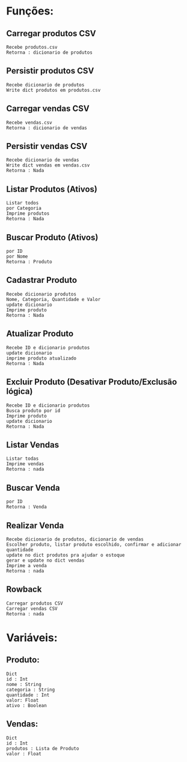 
# Funções: 

## Carregar produtos CSV
    Recebe produtos.csv
    Retorna : dicionario de produtos

## Persistir produtos CSV
    Recebe dicionario de produtos
    Write dict produtos em produtos.csv

## Carregar vendas CSV
    Recebe vendas.csv
    Retorna : dicionario de vendas

## Persistir vendas CSV
    Recebe dicionario de vendas
    Write dict vendas em vendas.csv
    Retorna : Nada

## Listar Produtos (Ativos)
    Listar todos
    por Categoria
    Imprime produtos
    Retorna : Nada

## Buscar Produto (Ativos)
    por ID
    por Nome
    Retorna : Produto

## Cadastrar Produto
    Recebe dicionario produtos
    Nome, Categoria, Quantidade e Valor
    update dicionario
    Imprime produto
    Retorna : Nada

## Atualizar Produto
    Recebe ID e dicionario produtos
    update dicionario
    imprime produto atualizado
    Retorna : Nada

## Excluir Produto (Desativar Produto/Exclusão lógica)
    Recebe ID e dicionario produtos
    Busca produto por id
    Imprime produto
    update dicionario
    Retorna : Nada

## Listar Vendas
    Listar todas
    Imprime vendas
    Retorna : nada

## Buscar Venda
    por ID
    Retorna : Venda

## Realizar Venda
    Recebe dicionario de produtos, dicionario de vendas
    Escolher produto, listar produto escolhido, confirmar e adicionar quantidade
    update no dict produtos pra ajudar o estoque
    gerar e update no dict vendas
    Imprime a venda
    Retorna : nada

## Rowback
    Carregar produtos CSV
    Carregar vendas CSV
    Retorna : nada

# Variáveis: 

## Produto:
    Dict
    id : Int
    nome : String
    categoria : String
    quantidade : Int
    valor: Float
    ativo : Boolean

## Vendas:
    Dict
    id : Int
    produtos : Lista de Produto
    valor : Float